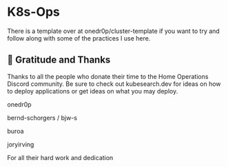 # K8s-Ops

There is a template over at onedr0p/cluster-template if you want to try and follow along with some of the practices I use here.

## 🤝 Gratitude and Thanks

Thanks to all the people who donate their time to the Home Operations Discord community. Be sure to check out kubesearch.dev for ideas on how to deploy applications or get ideas on what you may deploy.

onedr0p

bernd-schorgers / bjw-s

buroa

joryirving

For all their hard work and dedication
